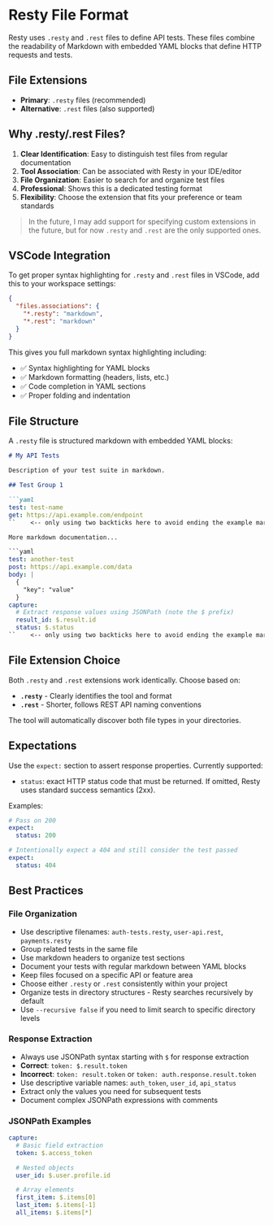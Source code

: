 # Resty File Format

Resty uses `.resty` and `.rest` files to define API tests. These files combine the readability of Markdown with embedded YAML blocks that define HTTP requests and tests.

## File Extensions

- **Primary**: `.resty` files (recommended)
- **Alternative**: `.rest` files (also supported)

## Why .resty/.rest Files?

1. **Clear Identification**: Easy to distinguish test files from regular documentation
2. **Tool Association**: Can be associated with Resty in your IDE/editor
3. **File Organization**: Easier to search for and organize test files
4. **Professional**: Shows this is a dedicated testing format
5. **Flexibility**: Choose the extension that fits your preference or team standards

> In the future, I may add support for specifying custom extensions in the future, but for now `.resty` and `.rest` are the only supported ones.

## VSCode Integration

To get proper syntax highlighting for `.resty` and `.rest` files in VSCode, add this to your workspace settings:

```json
{
  "files.associations": {
    "*.resty": "markdown",
    "*.rest": "markdown"
  }
}
```

This gives you full markdown syntax highlighting including:
- ✅ Syntax highlighting for YAML blocks
- ✅ Markdown formatting (headers, lists, etc.)
- ✅ Code completion in YAML sections
- ✅ Proper folding and indentation

## File Structure

A `.resty` file is structured markdown with embedded YAML blocks:

```markdown
# My API Tests

Description of your test suite in markdown.

## Test Group 1

```yaml
test: test-name
get: https://api.example.com/endpoint
``    <-- only using two backticks here to avoid ending the example markdown block

More markdown documentation...

```yaml
test: another-test
post: https://api.example.com/data
body: |
  {
    "key": "value"
  }
capture:
  # Extract response values using JSONPath (note the $ prefix)
  result_id: $.result.id
  status: $.status
``    <-- only using two backticks here to avoid ending the example markdown block
```

## File Extension Choice

Both `.resty` and `.rest` extensions work identically. Choose based on:

- **`.resty`** - Clearly identifies the tool and format
- **`.rest`** - Shorter, follows REST API naming conventions

The tool will automatically discover both file types in your directories.

## Expectations

Use the `expect:` section to assert response properties. Currently supported:
- `status`: exact HTTP status code that must be returned. If omitted, Resty uses standard success semantics (2xx).

Examples:

```yaml
# Pass on 200
expect:
  status: 200
```

```yaml
# Intentionally expect a 404 and still consider the test passed
expect:
  status: 404
```

## Best Practices

### File Organization

- Use descriptive filenames: `auth-tests.resty`, `user-api.rest`, `payments.resty`
- Group related tests in the same file
- Use markdown headers to organize test sections
- Document your tests with regular markdown between YAML blocks
- Keep files focused on a specific API or feature area
- Choose either `.resty` or `.rest` consistently within your project
- Organize tests in directory structures - Resty searches recursively by default
- Use `--recursive false` if you need to limit search to specific directory levels

### Response Extraction

- Always use JSONPath syntax starting with `$` for response extraction
- **Correct**: `token: $.result.token`
- **Incorrect**: `token: result.token` or `token: auth.response.result.token`
- Use descriptive variable names: `auth_token`, `user_id`, `api_status`
- Extract only the values you need for subsequent tests
- Document complex JSONPath expressions with comments

### JSONPath Examples

```yaml
capture:
  # Basic field extraction
  token: $.access_token

  # Nested objects
  user_id: $.user.profile.id

  # Array elements
  first_item: $.items[0]
  last_item: $.items[-1]
  all_items: $.items[*]
```
